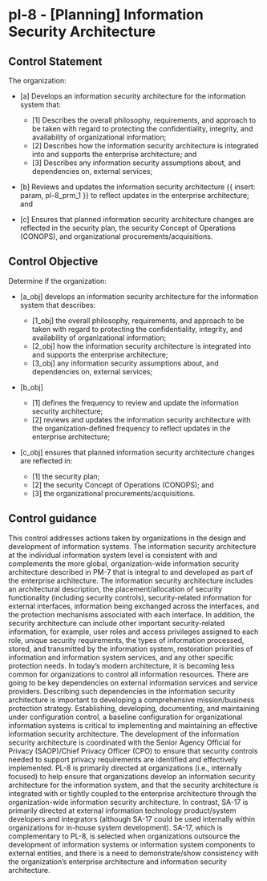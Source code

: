 # pl-8 - \[Planning\] Information Security Architecture

## Control Statement

The organization:

- \[a\] Develops an information security architecture for the information system that:

  - \[1\] Describes the overall philosophy, requirements, and approach to be taken with regard to protecting the confidentiality, integrity, and availability of organizational information;
  - \[2\] Describes how the information security architecture is integrated into and supports the enterprise architecture; and
  - \[3\] Describes any information security assumptions about, and dependencies on, external services;

- \[b\] Reviews and updates the information security architecture {{ insert: param, pl-8_prm_1 }} to reflect updates in the enterprise architecture; and

- \[c\] Ensures that planned information security architecture changes are reflected in the security plan, the security Concept of Operations (CONOPS), and organizational procurements/acquisitions.

## Control Objective

Determine if the organization:

- \[a_obj\] develops an information security architecture for the information system that describes:

  - \[1_obj\] the overall philosophy, requirements, and approach to be taken with regard to protecting the confidentiality, integrity, and availability of organizational information;
  - \[2_obj\] how the information security architecture is integrated into and supports the enterprise architecture;
  - \[3_obj\] any information security assumptions about, and dependencies on, external services;

- \[b_obj\]

  - \[1\] defines the frequency to review and update the information security architecture;
  - \[2\] reviews and updates the information security architecture with the organization-defined frequency to reflect updates in the enterprise architecture;

- \[c_obj\] ensures that planned information security architecture changes are reflected in:

  - \[1\] the security plan;
  - \[2\] the security Concept of Operations (CONOPS); and
  - \[3\] the organizational procurements/acquisitions.

## Control guidance

This control addresses actions taken by organizations in the design and development of information systems. The information security architecture at the individual information system level is consistent with and complements the more global, organization-wide information security architecture described in PM-7 that is integral to and developed as part of the enterprise architecture. The information security architecture includes an architectural description, the placement/allocation of security functionality (including security controls), security-related information for external interfaces, information being exchanged across the interfaces, and the protection mechanisms associated with each interface. In addition, the security architecture can include other important security-related information, for example, user roles and access privileges assigned to each role, unique security requirements, the types of information processed, stored, and transmitted by the information system, restoration priorities of information and information system services, and any other specific protection needs. In today’s modern architecture, it is becoming less common for organizations to control all information resources. There are going to be key dependencies on external information services and service providers. Describing such dependencies in the information security architecture is important to developing a comprehensive mission/business protection strategy. Establishing, developing, documenting, and maintaining under configuration control, a baseline configuration for organizational information systems is critical to implementing and maintaining an effective information security architecture. The development of the information security architecture is coordinated with the Senior Agency Official for Privacy (SAOP)/Chief Privacy Officer (CPO) to ensure that security controls needed to support privacy requirements are identified and effectively implemented. PL-8 is primarily directed at organizations (i.e., internally focused) to help ensure that organizations develop an information security architecture for the information system, and that the security architecture is integrated with or tightly coupled to the enterprise architecture through the organization-wide information security architecture. In contrast, SA-17 is primarily directed at external information technology product/system developers and integrators (although SA-17 could be used internally within organizations for in-house system development). SA-17, which is complementary to PL-8, is selected when organizations outsource the development of information systems or information system components to external entities, and there is a need to demonstrate/show consistency with the organization’s enterprise architecture and information security architecture.

